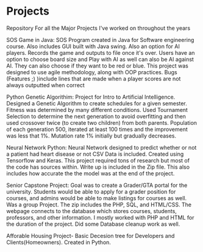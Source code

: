 # Projects
Repository For all the Major Projects I've worked on throughout the years

SOS Game in Java: SOS Program created in Java for Software engineering course. Also includes GUI built with Java swing. Also an option for AI players. Records the game and outputs to file once it's over. Users have an option to choose board size and Play with AI as well can also be AI against AI. They can also choose if they want to be red or blue. This project was designed to use agile methodology, along with OOP practices.
Bugs (Features ;) )include lines that are made when a player scores are not always outputted when correct



Python Genetic Algorithim:
Project for Intro to Artificial Intelligence. Designed a Genetic Algorithm to create schedules for a given semester. Fitness was determined by many different conditions.
Used Tournament Selection to determine the next generation to avoid overfitting and then used crossover twice (to create two children) from both parents. Population of each generation 500, iterated at least 100 times and the improvement was less that 1%. Mutation rate 1% initially but gradually decreases.


Neural Network Python: Neural Network designed to predict whether or not a patient had heart disease or not CSV Data is included. Created using Tensorflow and Keras. This project required tons of research but most of the code has sources within. Write up is included in the Zip file. This also includes how accurate the the model was at the end of the project.


Senior Capstone Project: Goal was to create a Grader/GTA portal for the university. Students would be able to apply for a grader position for courses, and admins would be able to make listings for courses as well. Was a group Project. The zip includes the PHP, SQL, and HTML/CSS. The webpage connects to the database which stores courses, students, professors, and other information. I mostly worked with PHP and HTML for the duration of the project. Did some Database cleanup work as well.


Afforable Housing Project- Basic Decesion tree for Developers and Clients(Homeowners). Created in Python. 
